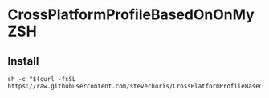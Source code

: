 # CrossPlatformProfileBasedOnOnMyZSH

## Install


```
sh -c "$(curl -fsSL https://raw.githubusercontent.com/stevechoris/CrossPlatformProfileBasedOnOhMyZSH/master/tools/install.sh)"
```

